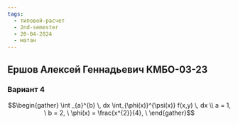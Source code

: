 ```yaml
---
tags:
  - типовой-расчет
  - 2nd-semester
  - 20-04-2024
  - матан
---
```


## Ершов Алексей Геннадьевич КМБО-03-23

### Вариант 4

$$\begin{gather}
\int _{a}^{b} \, dx  \int_{\phi(x)}^{\psi(x)} f(x,y) \, dx \\
a = 1, \ b = 2, \ \phi(x) = \frac{x^{2}}{4}, \ 
\end{gather}$$